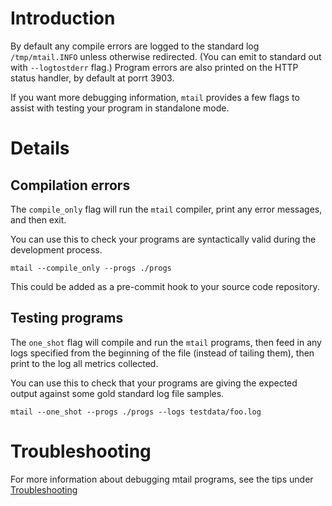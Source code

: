 # Introduction

By default any compile errors are logged to the standard log `/tmp/mtail.INFO`
unless otherwise redirected.  (You can emit to standard out with
`--logtostderr` flag.)  Program errors are also printed on the HTTP status
handler, by default at porrt 3903.

If you want more debugging information, `mtail` provides a few flags to assist with testing your program in standalone mode.

# Details

## Compilation errors

The `compile_only` flag will run the `mtail` compiler, print any error messages, and then exit.

You can use this to check your programs are syntactically valid during the development process.

```
mtail --compile_only --progs ./progs
```

This could be added as a pre-commit hook to your source code repository.

## Testing programs

The `one_shot` flag will compile and run the `mtail` programs, then feed in any logs specified from the beginning of the file (instead of tailing them), then print to the log all metrics collected.

You can use this to check that your programs are giving the expected output against some gold standard log file samples.

```
mtail --one_shot --progs ./progs --logs testdata/foo.log
```

# Troubleshooting

For more information about debugging mtail programs, see the tips under [Troubleshooting](Troubleshooting)
